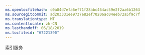 ```yaml
---
ms.openlocfilehash: c0a84d7efa6ef71f28abc464ac59e2f2aa6b1263
ms.sourcegitcommit: ad203331ee9737e82ef70206ac04eeb72a5f9c7f
ms.translationtype: MT
ms.contentlocale: zh-CN
ms.lasthandoff: 06/18/2019
ms.locfileid: "67221390"
---
```

索引服务